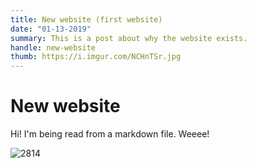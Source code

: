 ```yaml
---
title: New website (first website)
date: "01-13-2019"
summary: This is a post about why the website exists.
handle: new-website
thumb: https://i.imgur.com/NCHnTSr.jpg
---
```


# New website

Hi! I'm being read from a markdown file. Weeee!

![2814](https://i.imgur.com/NCHnTSr.jpg)
